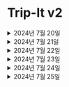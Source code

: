 # Trip-It v2

<details>
<summary>2024년 7월 20일</summary>

### create-react-app 설치

#### 현재 폴더에 create-react-app 설치

#### create-react-app에 typescript 적용하기

#### 필요없는 페이지들 정리하기

#### 파비콘 및 타이틀 적용하기

### 리액트 라우터 돔 적용하기

#### 리액트 라우터 돔 설치

#### 리액트 라우터 돔을 이용해서 라우터 만들기

- RootLayout과 PlanLayout
- RootLayout : 최대 너비 1200px 헤더가 있음
- PlanLayout : 전체 너비 헤더 없음

### RootLayout 레이아웃 만들기

- 상단에 헤더 추가
- 하단에 자식 요소들이 들어감

#### 준현님이 만든 Header 적용

##### troubleshooting react-cookie module or type error

![image](https://github.com/user-attachments/assets/f4e0801e-cc13-491f-8691-27425f1cbbea)
해결

```json
    "compilerOptions": {
    "target": "ES6", // 추가 es5 => es6
    "types": ["node"], // react-cookie 타입 에러 해결
    "lib": ["dom", "dom.iterable", "esnext"],
    }
```

추가 문제
추가한 코드를 주석처리해도 문제가 다시 나타나지 않음

#### 준현님이 만든 로그인, 회원가입 및 채팅 추가

</details>
<details>
<summary>2024년 7월 21일</summary>

### 백엔드와 연결해서 로그인 회원가입 access 토큰, refresh 토큰 구현

</details>
<details>
<summary>2024년 7월 22일</summary>

### 마이페이지 기본 레이아웃 구현

#### 마이페이지를 라우터에 추가

#### 마이페이지 헤더 적용

#### 마이페이지의 active 페이지 표시하기

### 마이페이지 프로필 페이지 구현

#### 백엔드에서 로그인한 유저의 정보 가져오기

#### 프로필 스타일링

#### 프로필 비밀번호 변경

#### firebase에 사진 업로드 및 링크 가져오기

#### 프로필 변경하기

</details>

<details>
<summary>2024년 7월 23일</summary>

### 프로필 페이지 리팩토링

#### textarea 값 넣기

#### onChange 리렌더링 횟수 줄이기

#### textarea 최대 글자 수 제한

</details>

<details>

<summary>2024년 7월 24일</summary>

## 차단 페이지 구현하기

~~### 부목표 : 템플렛 만들기~~ 실패

### 차단 라우터 추가하기

</details>

<details>
<summary>2024년 7월 25일</summary>

## 차단 마이 페이지 구현하기

### 차단 정렬

#### 차단 필드의 항목에 따른 정렬하기

- 차단 당한 사람
- 차단 날짜
##### 정렬을 위해 Array.sort() 함수 사용함 

</details>

